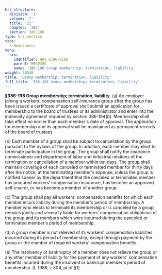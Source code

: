 ```yaml
---
hrs_structure:
  division: '1'
  volume: '7'
  title: '21'
  chapter: '386'
  section: 386-198
type: hrs_section
tags:
  - Government
menu:
  hrs:
    identifier: HRS_0386-0198
    parent: HRS0386
    name: '386-198 Group membership; termination, liability'
weight: 80540
title: 'Group membership; termination, liability'
full_title: '386-198 Group membership; termination, liability'
---
```

**§386-198 Group membership; termination, liability.** (a) An employer joining a workers' compensation self-insurance group after the group has been issued a certificate of approval shall submit an application for membership to the board of trustees or its administrator and enter into the indemnity agreement required by section 386-194(b). Membership shall take effect no earlier than each member's date of approval. The application for membership and its approval shall be maintained as permanent records of the board of trustees.

(b) Each member of a group shall be subject to cancellation by the group pursuant to the bylaws of the group. In addition, each member may elect to terminate participation in the group. The group shall notify the insurance commissioner and department of labor and industrial relations of the termination or cancellation of a member within ten days. The group shall maintain coverage of each canceled or terminated member for thirty days after the notice, at the terminating member's expense, unless the group is notified sooner by the department that the canceled or terminated member has procured workers' compensation insurance, has become an approved self-insurer, or has become a member of another group.

(c) The group shall pay all workers' compensation benefits for which each member incurs liability during the member's period of membership. A member who elects to terminate its membership or is canceled by a group remains jointly and severally liable for workers' compensation obligations of the group and its members which were incurred during the canceled or terminated member's period of membership.

(d) A group member is not relieved of its workers' compensation liabilities incurred during its period of membership, except through payment by the group or the member of required workers' compensation benefits.

(e) The insolvency or bankruptcy of a member does not relieve the group or any other member of liability for the payment of any workers' compensation benefits incurred during the insolvent or bankrupt member's period of membership. [L 1986, c 304, pt of §1]